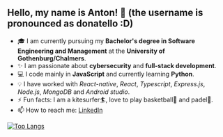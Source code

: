 
## Hello, my name is Anton! 👋 (the username is pronounced as donatello :D)



 -  🎓 I am currently pursuing my **Bachelor's degree in Software Engineering and Management** at the **University of Gothenburg/Chalmers**.
 -  ✨ I am passionate about **cybersecurity** and **full-stack development**.
 -  :computer: I code mainly in **JavaScript** and currently learning **Python**.
 -  :bulb:  I have worked with *React-native*, *React*, *Typescript*, *Express.js*, *Node.js*, *MongoDB* and *Android studio*. 
 -  ⚡ Fun facts: I am a kitesurfer:surfer:, love to play basketball:basketball: and padel:tennis:.
 -  📫 How to reach me: [LinkedIn](https://www.linkedin.com/in/anton-golubenko-957a03212/)




[![Top Langs](https://github-readme-stats.vercel.app/api/top-langs/?username=d0nate110&layout=compact)](https://github.com/github-readme-stats)
  

<!--
**d0nate110/d0nate110** is a ✨ _special_ ✨ repository because its `README.md` (this file) appears on your GitHub profile.

Here are some ideas to get you started:

- 🔭 I’m currently working on ...
- 🌱 I’m currently learning ...
- 👯 I’m looking to collaborate on ...
- 🤔 I’m looking for help with ...
- 💬 Ask me about ...
- 📫 How to reach me: ...
- 😄 Pronouns: ...
- ⚡ Fun fact: ...
-->
